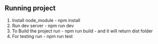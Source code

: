 ## Running project 

1. Install node_module - npm install
2. Run dev server - npm run dev
3. To Build the project run - npm run build - and it will return dist folder
4. For testing run - npm run test

